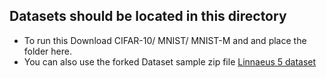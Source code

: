 ## Datasets should be located in this directory
- To run this Download CIFAR-10/ MNIST/ MNIST-M and and place the folder here.
- You can also use the forked Dataset sample zip file [Linnaeus 5 dataset](http://chaladze.com/l5)